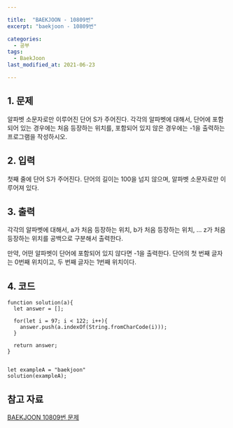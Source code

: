 ```yaml
---

title:  "BAEKJOON - 10809번"
excerpt: "baekjoon - 10809번"

categories:
  - 공부
tags:
  - BaekJoon
last_modified_at: 2021-06-23

---
```


## 1. 문제

알파벳 소문자로만 이루어진 단어 S가 주어진다. 각각의 알파벳에 대해서, 단어에 포함되어 있는 경우에는 처음 등장하는 위치를, 포함되어 있지 않은 경우에는 -1을 출력하는 프로그램을 작성하시오.

## 2. 입력

첫째 줄에 단어 S가 주어진다. 단어의 길이는 100을 넘지 않으며, 알파벳 소문자로만 이루어져 있다.

## 3. 출력

각각의 알파벳에 대해서, a가 처음 등장하는 위치, b가 처음 등장하는 위치, ... z가 처음 등장하는 위치를 공백으로 구분해서 출력한다.

만약, 어떤 알파벳이 단어에 포함되어 있지 않다면 -1을 출력한다. 단어의 첫 번째 글자는 0번째 위치이고, 두 번째 글자는 1번째 위치이다.

## 4. 코드

```
function solution(a){
  let answer = [];

  for(let i = 97; i < 122; i++){
    answer.push(a.indexOf(String.fromCharCode(i)));
  }

  return answer;
}


let exampleA = "baekjoon"
solution(exampleA);
```

## 참고 자료

[BAEKJOON 10809번 문제][1]

[1]: https://www.acmicpc.net/problem/10809